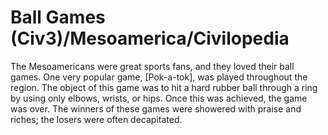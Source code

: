 # Ball Games (Civ3)/Mesoamerica/Civilopedia

The Mesoamericans were great sports fans, and they loved their ball games. One very popular game, [Pok-a-tok], was played throughout the region. The object of this game was to hit a hard rubber ball through a ring by using only elbows, wrists, or hips. Once this was achieved, the game was over. The winners of these games were showered with praise and riches; the losers were often decapitated.
